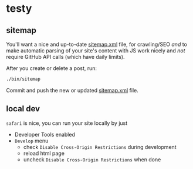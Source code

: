 # testy

## sitemap
You'll want a nice and up-to-date [sitemap.xml](sitemap.xml) file,
for crawling/SEO *and* to make automatic parsing of your site's content with JS work nicely and
*not* require GitHub API calls (which have daily limits).

After you create or delete a post, run:
```sh
./bin/sitemap
```

Commit and push the new or updated [sitemap.xml](sitemap.xml) file.

## local dev
`safari` is nice, you can run your site locally by just
- Developer Tools enabled
- `Develop` menu
  - check `Disable Cross-Origin Restrictions` during development
  - reload html page
  - uncheck `Disable Cross-Origin Restrictions` when done
